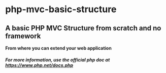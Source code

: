 # php-mvc-basic-structure
## A basic PHP MVC Structure from scratch and no framework 
__From where you can extend your web application__
##### For more information, use the official php doc at https://www.php.net/docs.php
